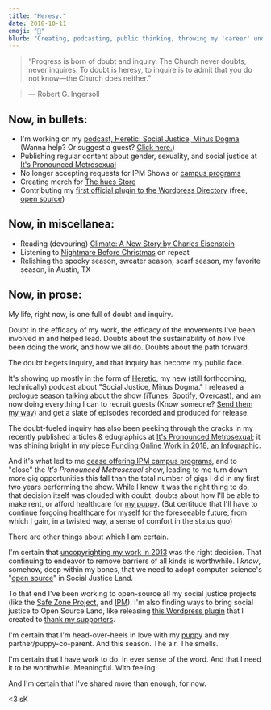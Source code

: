 ```yaml
---
title: "Heresy."
date: 2018-10-11
emoji: "🦇"
blurb: "Creating, podcasting, public thinking, throwing my 'career' under the bus. Driving the bus."
---
```

> “Progress is born of doubt and inquiry. The Church never doubts, never inquires. To doubt is heresy, to inquire is to admit that you do not know—the Church does neither.”

> &mdash;  Robert G. Ingersoll

## Now, in bullets:
- I'm working on my [podcast, Heretic: Social Justice, Minus Dogma](http://hereticpodcast.com) (Wanna help? Or suggest a guest? [Click here.](https://hues.typeform.com/to/e2AiW6))
- Publishing regular content about gender, sexuality, and social justice at [It's Pronounced Metrosexual](http://itspronouncedmetrosexual.com)
- No longer accepting requests for IPM Shows or [campus programs](http://itspronouncedmetosexual.com/campus-programs)
- Creating merch for [The hues Store](https://hues.xyz)
- Contributing my [first official plugin to the Wordpress Directory](https://wordpress.org/plugins/members-only-shop-for-patreon-woocommerce/) (free, [open source](https://github.com/killermann/Members-Only-Shop-for-Patreon-WooCommerce))

## Now, in miscellanea:
- Reading (devouring) [Climate: A New Story by Charles Eisenstein](https://charleseisenstein.net/books/climate-a-new-story/)
- Listening to [Nightmare Before Christmas](https://open.spotify.com/album/32hXKuDkMnpQaOI67xQj86?si=7UxA4RfCQ6uphX45miL1Qw) on repeat
- Relishing the spooky season, sweater season, scarf season, my favorite season, in Austin, TX

## Now, in prose:

My life, right now, is one full of doubt and inquiry.

Doubt in the efficacy of my work, the efficacy of the movements I've been involved in and helped lead. Doubts about the sustainability of _how_ I've been doing the work, and how we all do. Doubts about the path forward.

The doubt begets inquiry, and that inquiry has become my public face.

It's showing up mostly in the form of [Heretic](http://hereticpodcast.com), my new (still forthcoming, technically) podcast about "Social Justice, Minus Dogma." I released a prologue season talking about the show ([iTunes](https://open.spotify.com/show/5pGUk2KYjruwiLK0kUXKR1), [Spotify](https://open.spotify.com/show/5pGUk2KYjruwiLK0kUXKR1), [Overcast](https://overcast.fm/itunes1435105138/heretic-social-justice-minus-dogma)), and am now doing everything I can to recruit guests (Know someone? [Send them my way](https://hues.typeform.com/to/e2AiW6)) and get a slate of episodes recorded and produced for release.

The doubt-fueled inquiry has also been peeking through the cracks in my recently published articles &amp; edugraphics at [It's Pronounced Metrosexual](http://itspronouncedmetosexual.com/all-articles); it was shining bright in my piece [Funding Online Work in 2018, an Infographic](http://itspronouncedmetrosexual.com/2018/09/the-state-of-this-site-or-funding-online-work-in-2018-an-infographic/).

And it's what led to me [cease offering IPM campus programs](http://itspronouncedmetosexual.com/campus-programs), and to "close" the _It's Pronounced Metrosexual_ show, leading to me turn down more gig opportunities this fall than the total number of gigs I did in my first two years performing the show. While I knew it was the right thing to do, that decision itself was clouded with doubt: doubts about how I'll be able to make rent, or afford healthcare for [my puppy](https://www.instagram.com/p/BmMA35WHWji/?taken-by=killermann). (But certitude that I'll have to continue forgoing healthcare for myself for the foreseeable future, from which I gain, in a twisted way, a sense of comfort in the status quo)

There are other things about which I am certain.

I'm certain that [uncopyrighting my work in 2013](http://itspronouncedmetrosexual.com/2013/11/uncopyright/) was the right decision. That continuing to endeavor to remove barriers of all kinds is worthwhile. I _know_, somehow, deep within my bones, that we need to adopt computer science's "[open source](https://en.wikipedia.org/wiki/Open-source_model)" in Social Justice Land.

To that end I've been working to open-source all my social justice projects (like the [Safe Zone Project](https://github.com/killermann/szp), and [IPM](https://github.com/killermann/ipm4)). I'm also finding ways to bring social justice to Open Source Land, like releasing [this Wordpress plugin](https://wordpress.org/plugins/members-only-shop-for-patreon-woocommerce/) that I created to [thank my supporters](https://hues.xyz/members).

I'm certain that I'm head-over-heels in love with my [puppy](https://www.instagram.com/stories/highlights/17893812646215292/) and my partner/puppy-co-parent. And this season. The air. The smells.

I'm certain that I have work to do. In ever sense of the word. And that I need it to be worthwhile. Meaningful. With feeling.

And I'm certain that I've shared more than enough, for now.

<3 sK
